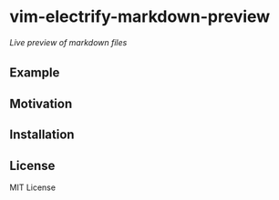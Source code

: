 # vim-electrify-markdown-preview
###### Live preview of markdown files

## Example

## Motivation

## Installation

## License

MIT License
